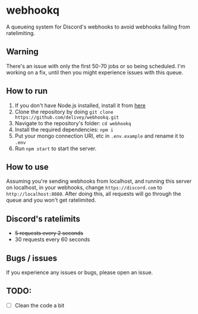 # webhookq

A queueing system for Discord's webhooks to avoid webhooks failing from ratelimiting.

## Warning

There's an issue with only the first 50-70 jobs or so being scheduled. I'm working on a fix, until then you might experience issues with this queue.

## How to run

1. If you don't have Node.js installed, install it from [here](https://nodejs.org/en/download/)
2. Clone the repository by doing `git clone https://github.com/delivey/webhookq.git`
3. Navigate to the repository's folder: `cd webhookq`
4. Install the required dependencies: `npm i`
5. Put your mongo connection URI, etc in `.env.example` and rename it to `.env`
6. Run `npm start` to start the server.

## How to use

Assuming you're sending webhooks from localhost, and running this server on localhost, in your webhooks, change `https://discord.com` to `http://localhost:8080`. After doing this, all requests will go through the queue and you won't get ratelimited.

## Discord's ratelimits

-   ~~5 requests every 2 seconds~~
-   30 requests every 60 seconds

## Bugs / issues

If you experience any issues or bugs, please open an issue.

## TODO:

-   [ ] Clean the code a bit
